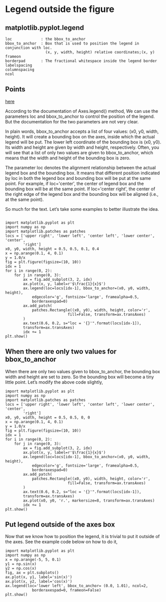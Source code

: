 # Legend outside the figure
## matplotlib.pyplot.legend
```
loc             : the bbox_to_anchor
bbox_to_anchor  : Box that is used to position the legend in conjunction with loc.
                  (x, y, width, height) relative coordinates;(x, y)
frameon 
borderpad       : The fractional whitespace inside the legend border
labelspacing 
columnspacing
ncol
```




## Points
[here](https://jdhao.github.io/2018/01/23/matplotlib-legend-outside-of-axes/)

According to the documentation of Axes.legend() method, We can use the parameters loc and bbox_to_anchor to control the position of the legend. But the documentation for the two parameters are not very clear.

In plain words, bbox_to_anchor accepts a list of four values: (x0, y0, width, height). It will create a bounding box on the axes, inside which the actual legend will be put. The lower left coordinate of the bounding box is (x0, y0). Its width and height are given by width and height, respectively. Often, you will see that a list of only two values are given to bbox_to_anchor, which means that the width and height of the bounding box is zero.

The parameter loc denotes the alignment relationship between the actual legend box and the bounding box. It means that different position indicated by loc in both the legend box and bounding box will be put at the same point. For example, if loc='center', the center of legend box and the bounding box will be at the same point. If loc='center right', the center of the right edge of the legend box and the bounding box will be aligned (i.e., at the same point).

So much for the text. Let’s take some examples to better illustrate the idea.



```

import matplotlib.pyplot as plt
import numpy as np
import matplotlib.patches as patches
locs = ['upper right', 'lower left', 'center left', 'lower center', 'center',
        'right']
x0, y0, width, height = 0.5, 0.5, 0.1, 0.4
x = np.arange(0.1, 4, 0.1)
y = 1.0/x
fig = plt.figure(figsize=(10, 10))
idx = 1
for i in range(0, 2):
    for j in range(0, 3):
        ax = fig.add_subplot(3, 2, idx)
        ax.plot(x, y, label=r'$\frac{1}{x}$')
        ax.legend(loc=locs[idx-1], bbox_to_anchor=(x0, y0, width, height),
            edgecolor='g', fontsize='large', framealpha=0.5,
            borderaxespad=0)
        ax.add_patch(
            patches.Rectangle((x0, y0), width, height, color='r',
                            fill=False, transform=ax.transAxes)
        )
        ax.text(0.6, 0.2, s="loc = '{}'".format(locs[idx-1]),
        transform=ax.transAxes)
        idx += 1
plt.show()

```

## When there are only two values for bbox_to_anchor

When there are only two values given to bbox_to_anchor, the bounding box width and height are set to zero. So the bounding box will become a tiny little point. Let’s modify the above code slightly,

```
import matplotlib.pyplot as plt
import numpy as np
import matplotlib.patches as patches
locs = ['upper right', 'lower left', 'center left', 'lower center', 'center',
        'right']
x0, y0, width, height = 0.5, 0.5, 0, 0
x = np.arange(0.1, 4, 0.1)
y = 1.0/x
fig = plt.figure(figsize=(10, 10))
idx = 1
for i in range(0, 2):
    for j in range(0, 3):
        ax = fig.add_subplot(3, 2, idx)
        ax.plot(x, y, label=r'$\frac{1}{x}$')
        ax.legend(loc=locs[idx-1], bbox_to_anchor=(x0, y0, width, height),
            edgecolor='g', fontsize='large', framealpha=0.5,
            borderaxespad=0)
        ax.add_patch(
            patches.Rectangle((x0, y0), width, height, color='r',
                            fill=False, transform=ax.transAxes)
        )
        ax.text(0.6, 0.2, s="loc = '{}'".format(locs[idx-1]),
        transform=ax.transAxes)
        ax.plot(x0, y0, 'r.', markersize=8, transform=ax.transAxes)
        idx += 1
plt.show()
```
## Put legend outside of the axes box

Now that we know how to position the legend, it is trivial to put it outside of the axes. See the example code below on how to do it,


```
import matplotlib.pyplot as plt
import numpy as np
x = np.arange(-5, 5, 0.1)
y1 = np.sin(x)
y2 = np.cos(x)
fig, ax = plt.subplots()
ax.plot(x, y1, label='sin(x)')
ax.plot(x, y2, label='cos(x)')
ax.legend(loc='lower left', bbox_to_anchor= (0.0, 1.01), ncol=2, 
            borderaxespad=0, frameon=False)
plt.show()

```

